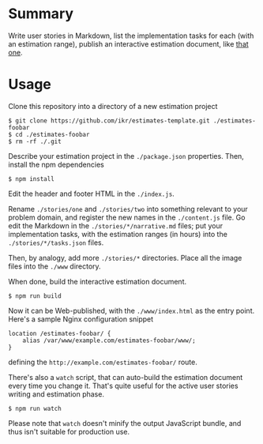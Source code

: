 # Summary

Write user stories in Markdown, list the implementation tasks for each (with an estimation range),
publish an interactive estimation document, like [that one](https://ikr.su/h/estimates-template/).

# Usage

Clone this repository into a directory of a new estimation project

    $ git clone https://github.com/ikr/estimates-template.git ./estimates-foobar
    $ cd ./estimates-foobar
    $ rm -rf ./.git

Describe your estimation project in the `./package.json` properties. Then, install the npm
dependencies

    $ npm install

Edit the header and footer HTML in the `./index.js`.

Rename `./stories/one` and `./stories/two` into something relevant to your problem domain, and register
the new names in the `./content.js` file. Go edit the Markdown in the `./stories/*/narrative.md`
files; put your implementation tasks, with the estimation ranges (in hours) into the
`./stories/*/tasks.json` files.

Then, by analogy, add more `./stories/*` directories. Place all the image files into the `./www`
directory.

When done, build the interactive estimation document.

    $ npm run build

Now it can be Web-published, with the `./www/index.html` as the entry point. Here's a sample Nginx
configuration snippet

    location /estimates-foobar/ {
        alias /var/www/example.com/estimates-foobar/www/;
    }

defining the `http://example.com/estimates-foobar/` route.

There's also a `watch` script, that can auto-build the estimation document every time you change
it. That's quite useful for the active user stories writing and estimation phase.

    $ npm run watch

Please note that `watch` doesn't minify the output JavaScript bundle, and thus isn't suitable for
production use.
